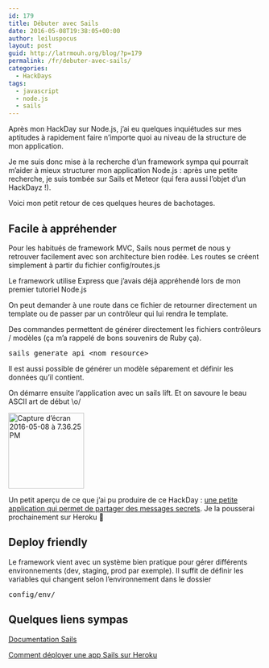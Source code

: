 ```yaml
---
id: 179
title: Débuter avec Sails
date: 2016-05-08T19:38:05+00:00
author: leiluspocus
layout: post
guid: http://latrmouh.org/blog/?p=179
permalink: /fr/debuter-avec-sails/
categories:
  - HackDays
tags:
  - javascript
  - node.js
  - sails
---
```

Après mon HackDay sur Node.js, j&rsquo;ai eu quelques inquiétudes sur mes aptitudes à rapidement faire n&rsquo;importe quoi au niveau de la structure de mon application.

Je me suis donc mise à la recherche d&rsquo;un framework sympa qui pourrait m&rsquo;aider à mieux structurer mon application Node.js : après une petite recherche, je suis tombée sur Sails et Meteor (qui fera aussi l&rsquo;objet d&rsquo;un HackDayz !).

Voici mon petit retour de ces quelques heures de bachotages.

## Facile à appréhender

Pour les habitués de framework MVC, Sails nous permet de nous y retrouver facilement avec son architecture bien rodée. Les routes se créent simplement à partir du fichier config/routes.js

Le framework utilise Express que j&rsquo;avais déjà appréhendé lors de mon premier tutoriel Node.js

On peut demander à une route dans ce fichier de retourner directement un template ou de passer par un contrôleur qui lui rendra le template.

Des commandes permettent de générer directement les fichiers contrôleurs / modèles (ça m&rsquo;a rappelé de bons souvenirs de Ruby ça).

<pre class="EnlighterJSRAW" data-enlighter-language="shell">sails generate api &lt;nom_resource&gt;</pre>

Il est aussi possible de générer un modèle séparement et définir les données qu&rsquo;il contient.

On démarre ensuite l&rsquo;application avec un sails lift. Et on savoure le beau ASCII art de début \o/

[<img class="alignnone size-thumbnail wp-image-184" src="http://latrmouh.org/blog/wp-content/uploads/2016/05/Capture-d’écran-2016-05-08-à-7.36.25-PM-150x150.png" alt="Capture d’écran 2016-05-08 à 7.36.25 PM" width="150" height="150" />](http://latrmouh.org/blog/wp-content/uploads/2016/05/Capture-d’écran-2016-05-08-à-7.36.25-PM.png)

Un petit aperçu de ce que j&rsquo;ai pu produire de ce HackDay : [une petite application qui permet de partager des messages secrets](https://github.com/leiluspocus/shredder). Je la pousserai prochainement sur Heroku 🙂

## Deploy friendly

Le framework vient avec un système bien pratique pour gérer différents environnements (dev, staging, prod par exemple). Il suffit de définir les variables qui changent selon l&rsquo;environnement dans le dossier

<pre>config/env/</pre>

## Quelques liens sympas

[Documentation Sails](http://sailsjs.org/documentation/concepts/services/creating-a-service)

[Comment déployer une app Sails sur Heroku](http://stackoverflow.com/questions/16205028/deploying-a-sails-js-app-to-heroku)

&nbsp;

<!-- AddThis Advanced Settings generic via filter on the_content -->

<!-- AddThis Share Buttons generic via filter on the_content -->